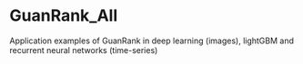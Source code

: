 # GuanRank_All
Application examples of GuanRank in deep learning (images), lightGBM and recurrent neural networks (time-series)
